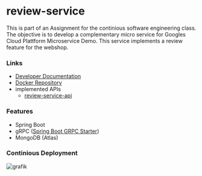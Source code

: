 # review-service

This is part of an Assignment for the continious software engineering class. The objective is to develop a complementary micro service for Googles Cloud Plattform Microservice Demo.
This service implements a review feature for the webshop.


### Links
- [Developer Documentation](https://github.com/Continious-Software-Engineering/review-service/wiki)
- [Docker Repository](https://hub.docker.com/r/robinsadeghpour/cse)
- implemented APIs
  - [review-service-api](https://github.com/Continious-Software-Engineering/review-service/blob/main/api/src/main/proto/review-service.proto)

### Features
- Spring Boot
- gRPC ([Spring Boot GRPC Starter](https://github.com/yidongnan/grpc-spring-boot-starter))
- MongoDB (Atlas)

### Continious Deployment
![grafik](https://user-images.githubusercontent.com/38283032/154798038-8746f46c-98a8-4177-9bbf-e0f0e095ff82.png)

